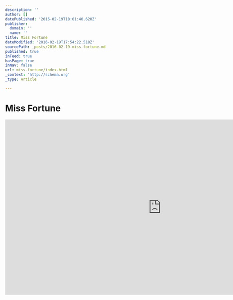 ```yaml
---
description: ''
author: []
datePublished: '2016-02-19T18:01:40.620Z'
publisher:
  domain: ''
  name: ''
title: Miss Fortune
dateModified: '2016-02-19T17:54:22.518Z'
sourcePath: _posts/2016-02-19-miss-fortune.md
published: true
inFeed: true
hasPage: true
inNav: false
url: miss-fortune/index.html
_context: 'http://schema.org'
_type: Article

---
```

# Miss Fortune

<iframe src="https://cdn.embedly.com/widgets/media.html?src=https%3A%2F%2Fplayer.vimeo.com%2Fvideo%2F97005191&amp;url=https%3A%2F%2Fvimeo.com%2F97005191&amp;image=http%3A%2F%2Fi.vimeocdn.com%2Fvideo%2F521022723_1280.jpg&amp;key=b7d04c9b404c499eba89ee7072e1c4f7&amp;type=text%2Fhtml&amp;schema=vimeo" width="1000" height="563" scrolling="no" frameborder="0" allowfullscreen="allowfullscreen" style=""></iframe>